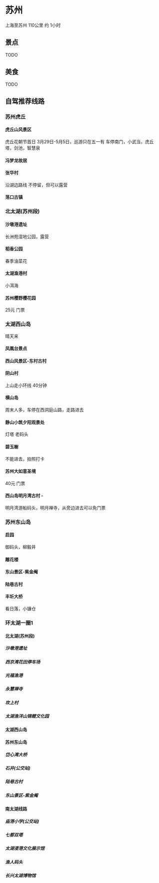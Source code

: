 # 苏州
上海至苏州 110公里 约 1小时
## 景点
TODO
## 美食
TODO
## 自驾推荐线路
### 苏州虎丘
#### 虎丘山风景区
虎丘花朝节首日 3月29日-5月5日，巡游只在五一有
车停南门，小武当，虎丘塔，剑池，智慧泉
#### 冯梦龙故居
#### 张华村
沿湖边路线 不停留，但可以露营
#### 荡口古镇

### 北太湖(苏州段)
#### 沙墩港遗址
长洲苑湿地公园，露营
#### 稻香公园
春季油菜花
#### 太湖渔港村
小洱海
#### 苏州樱野樱花园
25元 门票

### 太湖西山岛
晴天来
#### 凤凰台景点
#### 西山风景区-东村古村
#### 阴山村
上山走小环线 40分钟
#### 横山岛
周末人多，车停在西洞庭山路，走路进去
#### 静山小筑夕阳观景处
灯塔 老码头
#### 碧玉榭
不能进去，拍照打卡
#### 苏州大如意圣境
40元 门票
#### 西山岛明月湾古村 -
明月湾游船码头，明月禅寺，从旁边进去可以免门票

### 苏州东山岛
#### 启园
御码头，柳毅井
#### 雕花楼
#### 东山景区-紫金阉
#### 陆巷古村
#### 丰圻大桥
看日落，小镰仓

### 环太湖一圈1
#### 北太湖(苏州段)
##### 沙墩港遗址
##### 西京湾花田停车场
##### 光福渔港
##### 永慧禅寺
##### 坎上村
##### 太湖渔洋山锦鲤文化园
#### 太湖西山岛
#### 苏州东山岛
##### 岱心湾大桥
##### 石井(公交站)
##### 陆巷古村
##### 东山景区-紫金阉
#### 南太湖线路
##### 庙港小学(公交站)
##### 七都双塔
##### 太湖溇港文化展示馆
##### 渔人码头
##### 长兴太湖博物馆

